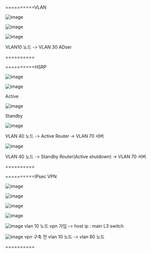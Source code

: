 ==========VLAN

![image](https://github.com/user-attachments/assets/c16a504a-c85e-4ffc-81e3-614973e1e390)

![image](https://github.com/user-attachments/assets/f589ee3b-c12e-496c-9c76-90284b260a51)

![image](https://github.com/user-attachments/assets/e97f430c-678e-4168-8ec1-7314312b044c)

VLAN10 노드 -> VLAN 30 ADser

==========

==========HSRP

![image](https://github.com/user-attachments/assets/a288701c-ca57-4128-a240-744636a3c0ea)


![image](https://github.com/user-attachments/assets/a7b2f556-8f5c-49b6-8a46-287c41e8f8d3)


Active


![image](https://github.com/user-attachments/assets/9f317540-7400-4d8c-a779-29934788da33)

Standby


![image](https://github.com/user-attachments/assets/f8aa2a99-9c3a-4ed8-adcf-1734a616eb29)

VLAN 40 노드 -> Active Router -> VLAN 70 서버


![image](https://github.com/user-attachments/assets/36eacbbf-7a8c-4467-8baf-0addb5341623)

VLAN 40 노드 -> Standby Router(Active shutdown) -> VLAN 70 서버

==========

==========IPsec VPN

![image](https://github.com/user-attachments/assets/979fc2f5-b70f-4a94-b057-ab2c255d8315)

![image](https://github.com/user-attachments/assets/5421755b-0cbe-4b04-a1b8-f567d22ae517)

![image](https://github.com/user-attachments/assets/9ddb4926-a874-4263-9610-c893af5a77d1)

![image](https://github.com/user-attachments/assets/6222cafb-7f1e-45d9-9ea3-267c8b55e6d6)

![image](https://github.com/user-attachments/assets/9fba7aeb-8cad-4cc5-a4eb-35d40199a22a)
vlan 10 노드 vpn 가입 -> host ip : main L3 switch

![image](https://github.com/user-attachments/assets/e1fc940e-dc84-4d04-b1ae-b4aa5e004f2a)
vpn 구축 전 vlan 10 노드 -> vlan 80 노드


==========
